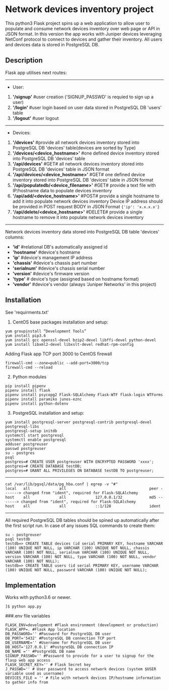 # Network devices inventory project
This python3 Flask project spins up a web application to allow user to populate and consume network devices inventory over web page or API in JSON format.
In this version the app works with Juniper devices leveraging NetConf protocol to connect to devices and gather their inventory.
All users and devices data is stored in PostgreSQL DB.

## Description
Flask app utilises next routes:
***
* User:
1. **'/signup'** #user creation ('SIGNUP_PASSWD' is requied to sign up a user)
2. **'/login'** #user login based on user data stored in PostgreSQL DB 'users' table
3. **'/logout'** #user logout
***
* Devices:
1. **'/devices'** #provide all network devices inventory stored into PostgreSQL DB 'devices' table(devices are sorted by Type)
2. **'/devices/<device_hostname>'** #one defined device inventory stored into PostgreSQL DB 'devices' table
3. **'/api/devices'** #GET# all network devices inventory stored into PostgreSQL DB 'devices' table in JSON format
4. **'/api/devices/<device_hostname>'** #GET# one defined device inventory stored into PostgreSQL DB 'devices' table in JSON format
5. **'/api/populatedb/<device_filename>'** #GET# provide a text file with IP/hostname data to populate devices inventory
6. **'/api/add/<device_hostname>'** #POST# provide a single hostname to add it into populate network devices inventory
   Device IP address should be provided in POST request BODY in JSON Format ```{'ip': 'x.x.x.x'}```
7. **'/api/delete/<device_hostname>'** #DELETE# provide a single hostname to remove it into populate network devices inventory
***

Network devices inventory data stored into PostgreSQL DB table 'devices' columns:
* **'id'** #relational DB's automatically assigned id 
* **'hostname'** #device's hostname
* **'ip'** #device's management IP address
* **'chassis'** #device's chassis part number
* **'serialnum'** #device's chassis serial number
* **'version'** #device's firmware version
* **'type'** # device's type (assigned based on hostname format)
* **'vendor'** #device's vendor (always 'Juniper Networks' in this project)

## Installation
See 'requirments.txt'

1. CentOS base packages installation and setup:
```
yum groupinstall “Development Tools”
yum install pip3.6
yum install gcc openssl-devel bzip2-devel libffi-devel python-devel
yum install libxml2-devel libxslt-devel redhat-rpm-config
```
Adding Flask app TCP port 3000 to CentOS firewall
```
firewall-cmd --zone=public --add-port=3000/tcp
firewall-cmd --reload
```
2. Python modules
```
pip install pipenv
pipenv install flask
pipenv install psycopg2 Flask-SQLAlchemy Flask-WTF flask-login WTForms
pipenv install paramiko junos-eznc
pipenv install python-dotenv
```
3. PostgreSQL installation and setup:
```
yum install postgresql-server postgresql-contrib postgresql-devel postgresql-libs
postgresql-setup initdb
systemctl start postgresql
systemctl enable postgresql
adduser postgreuser
passwd postgreuser
su - postgres
psql
postgres=# CREATE USER postgreuser WITH ENCRYPTED PASSWORD 'xxxx';
postgres=# CREATE DATABASE testDB;
postgres=# GRANT ALL PRIVILEGES ON DATABASE testDB TO postgreuser;
```
***
```
cat /var/lib/pgsql/data/pg_hba.conf | egrep -v "#"
local   all             all                                     peer -------> changed from "ident", required for Flask-SQLAlchemy
host    all             all             127.0.0.1/32            md5 -------> changed from "ident", required for Flask-SQLAlchemy
host    all             all             ::1/128                 ident
```
***
All required PostgreSQL DB tables should be spined up automatically after the first script run.
In case of any issues SQL commands to create them:
```
su - postgreuser
psql testdb
testdb=> CREATE TABLE devices (id serial PRIMARY KEY, hostname VARCHAR (100) UNIQUE NOT NULL, ip VARCHAR (100) UNIQUE NOT NULL, chassis VARCHAR (100) NOT NULL, serialnum VARCHAR (100) UNIQUE NOT NULL, version VARCHAR (100) NOT NULL, type VARCHAR (100) NOT NULL, vendor VARCHAR (100) NOT NULL);
testdb=> CREATE TABLE users (id serial PRIMARY KEY, username VARCHAR (100) UNIQUE NOT NULL, password VARCHAR (100) UNIQUE NOT NULL);
```
## Implementation
Works with python3.6 or newer.
```
]$ python app.py 
```
###.env file variables
```
FLASK_ENV=development #Flask environment (development or production)
FLASK_APP=. #Flask App location
DB_PASSWORD='' #Password for PostgreSQL DB user
DB_PORT='5432' #PostgreSQL DB connection TCP port
DB_USERNAME='' #Username for PostgreSQL DB user
DB_HOST='127.0.0.1' #PostgreSQL DB connection IP
DB_NAME ='' #PostgreSQL DB name
SIGNUP_PASSWD='' #Password to provide for a user to signup for the flasp web app access
FLASK_SECRET_KEY='' # Flask Secret key
J_PASSWD='' # User password to access network devices (system $USER variable used as username)
DEVICES_FILE = '' # File with network devices IP/hostname information to gather info from
```